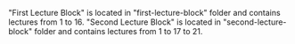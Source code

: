 "First Lecture Block" is located in "first-lecture-block" folder and contains lectures from 1 to 16.
"Second Lecture Block" is located in "second-lecture-block" folder and contains lectures from 1 to 17 to 21.